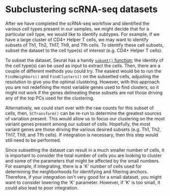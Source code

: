 # Subclustering scRNA-seq datasets

After we have completed the scRNA-seq workflow and identified the various cell types present in our samples, we might decide that for a particular cell type, we would like to identify subtypes. For example, if we have a large cluster of CD4+ Helper T cells, we may want to identify subsets of Th1, Th2, Th17, Th9, and Tfh cells. To identify these cell subsets, subset the dataset to the cell type(s) of interest (e.g. CD4+ Helper T cells). 

To subset the dataset, Seurat has a handy [`subset()` function](https://rdrr.io/github/satijalab/seurat/man/subset.Seurat.html); the identity of the cell type(s) can be used as input to extract the cells. Then, there are a couple of different methods you could try. The easiest would be to run the `FindNeighbors()` and `FindClusters()` on the subsetted cells, adjusting the resolution to give you the optimal clustering. However, with this approach you are not redefining the most variable genes used to find clusters, so it might not work if the genes delineating these subsets are not those driving any of the top PCs used for the clustering.

Alternatively, we could start over with the raw counts for this subset of cells, then, `SCTransform()` can be re-run to determine the greatest sources of variation present. This would allow us to focus our clustering on the most variant genes present among our subset of cells. Hopefully, the most variant genes are those driving the various desired subsets (e.g. Th1, Th2, Th17, Th9, and Tfh cells). If integration is necessary, then this step would still need to be performed.

Since subsetting the dataset can result in a much smaller number of cells, it is important to consider the total number of cells you are looking to cluster and some of the parameters that might be affected by the small numbers. For example, if integrating, there is a 'K' number of cells used for determining the neighborhoods for identifying and filtering anchors. Therefore, if your integration isn't very good for a small dataset, you might want to consider lowering the 'K' parameter. However, if 'K' is too small, it could also lead to poor integration.
